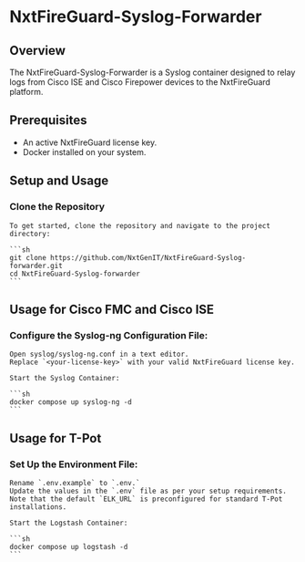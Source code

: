 # NxtFireGuard-Syslog-Forwarder

## Overview
The NxtFireGuard-Syslog-Forwarder is a Syslog container designed to relay logs from Cisco ISE and Cisco Firepower devices to the NxtFireGuard platform.

## Prerequisites
- An active NxtFireGuard license key.
- Docker installed on your system.

## Setup and Usage

### Clone the Repository
    To get started, clone the repository and navigate to the project directory:

    ```sh
    git clone https://github.com/NxtGenIT/NxtFireGuard-Syslog-forwarder.git
    cd NxtFireGuard-Syslog-forwarder
    ```

## Usage for Cisco FMC and Cisco ISE

### Configure the Syslog-ng Configuration File:
    Open syslog/syslog-ng.conf in a text editor.
    Replace `<your-license-key>` with your valid NxtFireGuard license key.

    Start the Syslog Container:

    ```sh
    docker compose up syslog-ng -d
    ```

## Usage for T-Pot

### Set Up the Environment File:
    Rename `.env.example` to `.env.`
    Update the values in the `.env` file as per your setup requirements. Note that the default `ELK_URL` is preconfigured for standard T-Pot installations.

    Start the Logstash Container:

    ```sh
    docker compose up logstash -d
    ```
